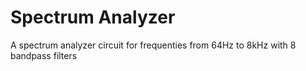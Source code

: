 # Spectrum Analyzer

A spectrum analyzer circuit for frequenties from 64Hz to 8kHz with 8 bandpass filters
